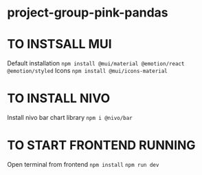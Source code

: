 # project-group-pink-pandas

# TO INSTSALL MUI 
Default installation
`npm install @mui/material @emotion/react @emotion/styled`
Icons
`npm install @mui/icons-material`

# TO INSTALL NIVO 
Install nivo bar chart library
`npm i @nivo/bar`

# TO START FRONTEND RUNNING
Open terminal from frontend
`npm install`
`npm run dev`
